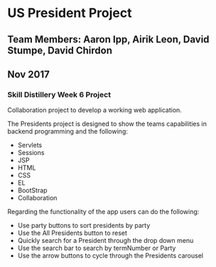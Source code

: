 # US President Project
## Team Members: Aaron Ipp, Airik Leon, David Stumpe, David Chirdon
## Nov 2017
### Skill Distillery Week 6 Project

Collaboration project to develop a working web application.

The Presidents project is designed to show the teams capabilities in backend programming and the following:
* Servlets
* Sessions
* JSP
* HTML
* CSS
* EL
* BootStrap
* Collaboration

Regarding the functionality of the app users can do the following:
* Use party buttons to sort presidents by party
* Use the All Presidents button to reset
* Quickly search for a President through the drop down menu
* Use the search bar to search by termNumber or Party 
* Use the arrow buttons to cycle through the Presidents carousel